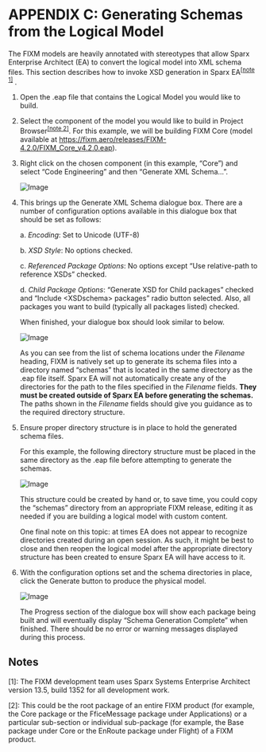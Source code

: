 # APPENDIX C: Generating Schemas from the Logical Model

The FIXM models are heavily annotated with stereotypes that allow Sparx
Enterprise Architect (EA) to convert the logical model into XML schema
files. This section describes how to invoke XSD generation in Sparx
EA<sup><a href="#how-to-generate-xml-schemas/generating-schemas-from-the-logical-model?id=notes">[note 1]</a></sup>
.

1. Open the .eap file that contains the Logical Model you would like to
    build.

2. Select the component of the model you would like to build in Project
    Browser<sup><a href="#how-to-generate-xml-schemas/generating-schemas-from-the-logical-model?id=notes">[note 2]</a></sup>. For this example, we will be building FIXM Core (model
    available at
    <https://fixm.aero/releases/FIXM-4.2.0/FIXM_Core_v4.2.0.eap>).

3. Right click on the chosen component (in this example, “Core”) and
    select “Code Engineering” and then “Generate XML Schema…”.

    ![Image](.//media/image230.png)

4. This brings up the Generate XML Schema dialogue box. There are a
    number of configuration options available in this dialogue box that
    should be set as follows:

    a.  *Encoding*: Set to Unicode (UTF-8)

    b.  *XSD Style*: No options checked.

    c.  *Referenced Package Options*: No options except “Use relative-path to reference XSDs” checked.

    d.  *Child Package Options*: “Generate XSD for Child packages” checked and “Include &lt;XSDschema&gt; packages” radio button selected. Also, all packages you want to build (typically all packages listed) checked.

    When finished, your dialogue box should look similar to below.

    ![Image](.//media/image231.png)

    As you can see from the list of schema locations under the *Filename* heading, FIXM is natively set up to generate its schema files into a directory named “schemas” that is located in the same directory as the .eap file itself. Sparx EA will not automatically create any of the directories for the path to the files specified in the *Filename* fields. **They must be created outside of Sparx EA before generating the schemas.** The paths shown in the *Filename* fields should give you guidance as to the required directory structure.

5. Ensure proper directory structure is in place to hold the generated
    schema files.

    For this example, the following directory structure must be placed in the same directory as the .eap file before attempting to generate the schemas.

    ![Image](.//media/image232.png)

    This structure could be created by hand or, to save time, you could copy the “schemas” directory from an appropriate FIXM release, editing it as needed if you are building a logical model with custom content.

    One final note on this topic: at times EA does not appear to recognize directories created during an open session. As such, it might be best to close and then reopen the logical model after the appropriate directory structure has been created to ensure Sparx EA will have access to it.

6. With the configuration options set and the schema directories in
    place, click the Generate button to produce the physical model.

    ![Image](.//media/image233.png)

    The Progress section of the dialogue box will show each package being built and will eventually display “Schema Generation Complete” when finished. There should be no error or warning messages displayed during this process.

## Notes

[1]: The FIXM development team uses Sparx Systems Enterprise Architect version 13.5, build 1352 for all development work.  
  
[2]: This could be the root package of an entire FIXM product (for example, the Core package or the FficeMessage package under Applications) or a particular sub-section or individual sub-package (for example, the Base package under Core or the EnRoute package under Flight) of a FIXM product.  
